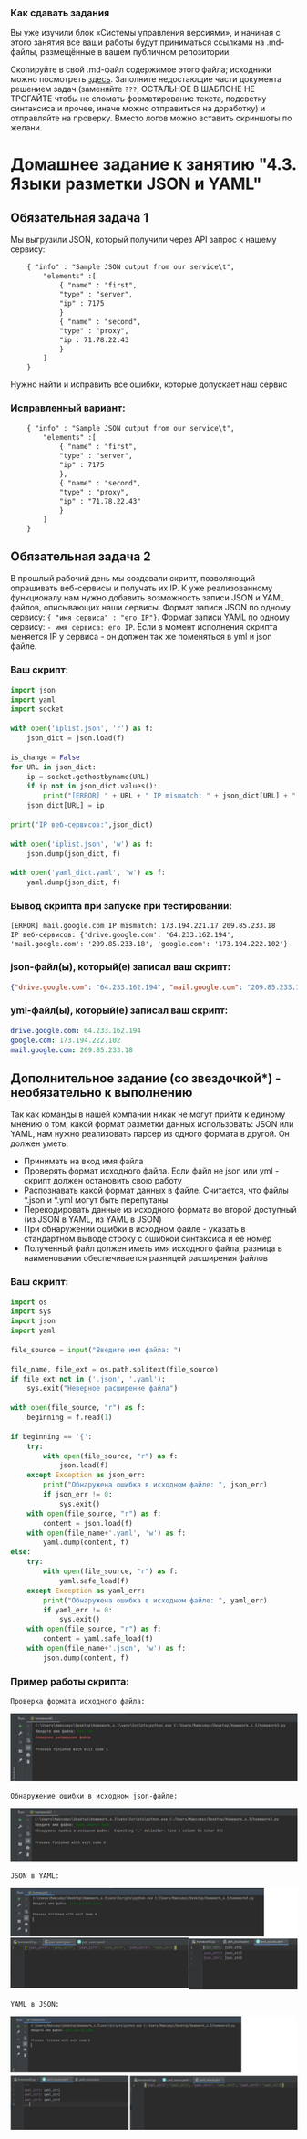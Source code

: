 ### Как сдавать задания

Вы уже изучили блок «Системы управления версиями», и начиная с этого занятия все ваши работы будут приниматься ссылками на .md-файлы, размещённые в вашем публичном репозитории.

Скопируйте в свой .md-файл содержимое этого файла; исходники можно посмотреть [здесь](https://raw.githubusercontent.com/netology-code/sysadm-homeworks/devsys10/04-script-03-yaml/README.md). Заполните недостающие части документа решением задач (заменяйте `???`, ОСТАЛЬНОЕ В ШАБЛОНЕ НЕ ТРОГАЙТЕ чтобы не сломать форматирование текста, подсветку синтаксиса и прочее, иначе можно отправиться на доработку) и отправляйте на проверку. Вместо логов можно вставить скриншоты по желани.

# Домашнее задание к занятию "4.3. Языки разметки JSON и YAML"


## Обязательная задача 1
Мы выгрузили JSON, который получили через API запрос к нашему сервису:
```
    { "info" : "Sample JSON output from our service\t",
        "elements" :[
            { "name" : "first",
            "type" : "server",
            "ip" : 7175 
            }
            { "name" : "second",
            "type" : "proxy",
            "ip : 71.78.22.43
            }
        ]
    }
```
  Нужно найти и исправить все ошибки, которые допускает наш сервис

### Исправленный вариант:
```
    { "info" : "Sample JSON output from our service\t",
        "elements" :[
            { "name" : "first",
            "type" : "server",
            "ip" : 7175 
            },
            { "name" : "second",
            "type" : "proxy",
            "ip" : "71.78.22.43"
            }
        ]
    }
```

## Обязательная задача 2
В прошлый рабочий день мы создавали скрипт, позволяющий опрашивать веб-сервисы и получать их IP. К уже реализованному функционалу нам нужно добавить возможность записи JSON и YAML файлов, описывающих наши сервисы. Формат записи JSON по одному сервису: `{ "имя сервиса" : "его IP"}`. Формат записи YAML по одному сервису: `- имя сервиса: его IP`. Если в момент исполнения скрипта меняется IP у сервиса - он должен так же поменяться в yml и json файле.

### Ваш скрипт:
```python
import json
import yaml
import socket

with open('iplist.json', 'r') as f:
    json_dict = json.load(f)

is_change = False
for URL in json_dict:
    ip = socket.gethostbyname(URL)
    if ip not in json_dict.values():
        print("[ERROR] " + URL + " IP mismatch: " + json_dict[URL] + " " + ip)
    json_dict[URL] = ip

print("IP веб-сервисов:",json_dict)

with open('iplist.json', 'w') as f:
    json.dump(json_dict, f)

with open('yaml_dict.yaml', 'w') as f:
    yaml.dump(json_dict, f)
```

### Вывод скрипта при запуске при тестировании:
```
[ERROR] mail.google.com IP mismatch: 173.194.221.17 209.85.233.18
IP веб-сервисов: {'drive.google.com': '64.233.162.194', 'mail.google.com': '209.85.233.18', 'google.com': '173.194.222.102'}
```

### json-файл(ы), который(е) записал ваш скрипт:
```json
{"drive.google.com": "64.233.162.194", "mail.google.com": "209.85.233.18", "google.com": "173.194.222.102"}
```

### yml-файл(ы), который(е) записал ваш скрипт:
```yaml
drive.google.com: 64.233.162.194
google.com: 173.194.222.102
mail.google.com: 209.85.233.18
```

## Дополнительное задание (со звездочкой*) - необязательно к выполнению

Так как команды в нашей компании никак не могут прийти к единому мнению о том, какой формат разметки данных использовать: JSON или YAML, нам нужно реализовать парсер из одного формата в другой. Он должен уметь:
   * Принимать на вход имя файла
   * Проверять формат исходного файла. Если файл не json или yml - скрипт должен остановить свою работу
   * Распознавать какой формат данных в файле. Считается, что файлы *.json и *.yml могут быть перепутаны
   * Перекодировать данные из исходного формата во второй доступный (из JSON в YAML, из YAML в JSON)
   * При обнаружении ошибки в исходном файле - указать в стандартном выводе строку с ошибкой синтаксиса и её номер
   * Полученный файл должен иметь имя исходного файла, разница в наименовании обеспечивается разницей расширения файлов

### Ваш скрипт:
```python
import os
import sys
import json
import yaml

file_source = input("Введите имя файла: ")

file_name, file_ext = os.path.splitext(file_source)
if file_ext not in ('.json', '.yaml'):
    sys.exit("Неверное расширение файла")

with open(file_source, "r") as f:
    beginning = f.read(1)

if beginning == '{':
    try:
        with open(file_source, "r") as f:
            json.load(f)
    except Exception as json_err:
        print("Обнаружена ошибка в исходном файле: ", json_err)
        if json_err != 0:
            sys.exit()
    with open(file_source, "r") as f:
        content = json.load(f)
    with open(file_name+'.yaml', 'w') as f:
        yaml.dump(content, f)
else:
    try:
        with open(file_source, "r") as f:
            yaml.safe_load(f)
    except Exception as yaml_err:
        print("Обнаружена ошибка в исходном файле: ", yaml_err)
        if yaml_err != 0:
            sys.exit()
    with open(file_source, "r") as f:
        content = yaml.safe_load(f)
    with open(file_name+'.json', 'w') as f:
        json.dump(content, f)
```

### Пример работы скрипта:
```
Проверка формата исходного файла:
```
![](4.3_1.jpg)
```
Обнаружение ошибки в исходном json-файле:
```
![](4.3_4.jpg)
```
JSON в YAML:
```
![](4.3_2.jpg)
```
YAML в JSON:
```
![](4.3_3.jpg)
